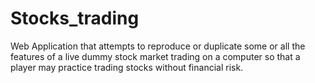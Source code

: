 # Stocks_trading
Web Application that attempts to reproduce or duplicate some or all the features of a live dummy stock market trading on a computer so that a player may practice trading stocks without financial risk.
